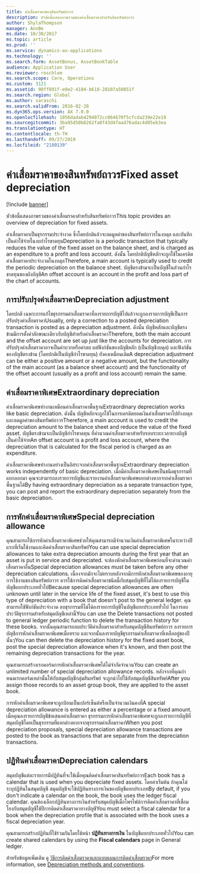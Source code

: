 ```yaml
---
title: ค่าเสื่อมราคาของสินทรัพย์ถาวร
description: หัวข้อนี้แสดงภาพรวมของค่าเสื่อมราคาสำหรับสินทรัพย์ถาวร
author: ShylaThompson
manager: AnnBe
ms.date: 10/30/2017
ms.topic: article
ms.prod: ''
ms.service: dynamics-ax-applications
ms.technology: ''
ms.search.form: AssetBonus, AssetBookTable
audience: Application User
ms.reviewer: roschlom
ms.search.scope: Core, Operations
ms.custom: 3121
ms.assetid: 98ff891f-e0e2-4184-b618-28107a50851f
ms.search.region: Global
ms.author: saraschi
ms.search.validFrom: 2016-02-28
ms.dyn365.ops.version: AX 7.0.0
ms.openlocfilehash: 1056dadab4294072cc064670f5cfcda239e22e19
ms.sourcegitcommit: 3ba95d50b8262fa0f43d4faad76adac4d05eb3ea
ms.translationtype: HT
ms.contentlocale: th-TH
ms.lasthandoff: 09/27/2019
ms.locfileid: "2180139"
---
```

# <a name="fixed-asset-depreciation"></a><span data-ttu-id="da9ab-103">ค่าเสื่อมราคาของสินทรัพย์ถาวร</span><span class="sxs-lookup"><span data-stu-id="da9ab-103">Fixed asset depreciation</span></span>

[!include [banner](../includes/banner.md)]

<span data-ttu-id="da9ab-104">หัวข้อนี้แสดงภาพรวมของค่าเสื่อมราคาสำหรับสินทรัพย์ถาวร</span><span class="sxs-lookup"><span data-stu-id="da9ab-104">This topic provides an overview of depreciation for fixed assets.</span></span>

<span data-ttu-id="da9ab-105">ค่าเสื่อมราคาเป็นธุรกรรมประจำงวด ซึ่งโดยปกติแล้วจะลดมูลค่าของสินทรัพย์ถาวรในงบดุล และบันทึกเป็นค่าใช้จ่ายในงบกำไรขาดทุน</span><span class="sxs-lookup"><span data-stu-id="da9ab-105">Depreciation is a periodic transaction that typically reduces the value of the fixed asset on the balance sheet, and is charged as an expenditure to a profit and loss account.</span></span> <span data-ttu-id="da9ab-106">ดังนั้น โดยปกติบัญชีหลักจะถูกใช้ในเครดิตค่าเสื่อมราคาประจำงวดในงบดุล</span><span class="sxs-lookup"><span data-stu-id="da9ab-106">Therefore, a main account is typically used to credit the periodic depreciation on the balance sheet.</span></span> <span data-ttu-id="da9ab-107">บัญชีตรงข้ามจะเป็นบัญชีในส่วนกำไรขาดทุนของผังบัญชี</span><span class="sxs-lookup"><span data-stu-id="da9ab-107">An offset account is an account in the profit and loss part of the chart of accounts.</span></span>

## <a name="depreciation-adjustment"></a><span data-ttu-id="da9ab-108">การปรับปรุงค่าเสื่อมราคา</span><span class="sxs-lookup"><span data-stu-id="da9ab-108">Depreciation adjustment</span></span>
<span data-ttu-id="da9ab-109">โดยปกติ เฉพาะการแก้ไขธุรกรรมค่าเสื่อมราคาที่ลงรายการบัญชีไปแล้วจะถูกลงรายการบัญชีเป็นการปรับปรุงค่าเสื่อมราคา</span><span class="sxs-lookup"><span data-stu-id="da9ab-109">Usually, only a correction to a posted depreciation transaction is posted as a depreciation adjustment.</span></span> <span data-ttu-id="da9ab-110">ดังนั้น บัญชีหลักและบัญชีตรงข้ามมีการตั้งค่าลักษณะเดียวกับบัญชีสำหรับค่าเสื่อมราคา</span><span class="sxs-lookup"><span data-stu-id="da9ab-110">Therefore, both the main account and the offset account are set up just like the accounts for depreciation.</span></span> <span data-ttu-id="da9ab-111">การปรับปรุงค่าเสื่อมราคาอาจเป็นค่าบวกหรือค่าลบ แต่ฟังก์ชันของบัญชีหลัก (เป็นบัญชีงบดุล) และฟังก์ชันของบัญชีตรงข้าม (โดยปกติเป็นบัญชีกำไรขาดทุน) ยังคงเหมือนเดิม</span><span class="sxs-lookup"><span data-stu-id="da9ab-111">A depreciation adjustment can be either a positive amount or a negative amount, but the functionality of the main account (as a balance sheet account) and the functionality of the offset account (usually as a profit and loss account) remain the same.</span></span>

## <a name="extraordinary-depreciation"></a><span data-ttu-id="da9ab-112">ค่าเสื่อมราคาพิเศษ</span><span class="sxs-lookup"><span data-stu-id="da9ab-112">Extraordinary depreciation</span></span>
<span data-ttu-id="da9ab-113">ค่าเสื่อมราคาพิเศษทำงานเหมือนค่าเสื่อมราคาพื้นฐาน</span><span class="sxs-lookup"><span data-stu-id="da9ab-113">Extraordinary depreciation works like basic depreciation.</span></span> <span data-ttu-id="da9ab-114">ดังนั้น บัญชีหลักจะถูกใช้ในการเครดิตยอดเงินค่าเสื่อมราคาไปยังงบดุล และลดมูลค่าของสินทรัพย์ถาวร</span><span class="sxs-lookup"><span data-stu-id="da9ab-114">Therefore, a main account is used to credit the depreciation amount to the balance sheet and reduce the value of the fixed asset.</span></span> <span data-ttu-id="da9ab-115">บัญชีตรงข้ามจะเป็นบัญชีกำไรขาดทุน ที่คำนวณค่าเสื่อมราคาสำหรับรอบระยะเวลาทางบัญชีเป็นค่าใช้จ่าย</span><span class="sxs-lookup"><span data-stu-id="da9ab-115">An offset account is a profit and loss account, where the depreciation that is calculated for the fiscal period is charged as an expenditure.</span></span> 

<span data-ttu-id="da9ab-116">ค่าเสื่อมราคาพิเศษทำงานอย่างเป็นอิสระจากค่าเสื่อมราคาพื้นฐาน</span><span class="sxs-lookup"><span data-stu-id="da9ab-116">Extraordinary depreciation works independently of basic depreciation.</span></span> <span data-ttu-id="da9ab-117">เมื่อมีค่าเสื่อมราคาพิเศษเป็นชนิดธุรกรรมที่แยกออกมา คุณจะสามารถลงรายการบัญชีและรายงานค่าเสื่อมราคาพิเศษแยกต่างหากจากค่าเสื่อมราคาพื้นฐานได้</span><span class="sxs-lookup"><span data-stu-id="da9ab-117">By having extraordinary depreciation as a separate transaction type, you can post and report the extraordinary depreciation separately from the basic depreciation.</span></span>

## <a name="special-depreciation-allowance"></a><span data-ttu-id="da9ab-118">การหักค่าเสื่อมราคาพิเศษ</span><span class="sxs-lookup"><span data-stu-id="da9ab-118">Special depreciation allowance</span></span>
<span data-ttu-id="da9ab-119">คุณสามารถใช้การหักค่าเสื่อมราคาพิเศษช่วยให้คุณสามารถมีจำนวนเงินค่าเสื่อมราคาพิเศษในระหว่างปีแรกที่เริ่มใช้งานและคิดค่าเสื่อมราคาสินทรัพย์</span><span class="sxs-lookup"><span data-stu-id="da9ab-119">You can use special depreciation allowances to take extra depreciation amounts during the first year that an asset is put in service and depreciated.</span></span> <span data-ttu-id="da9ab-120">จะต้องหักค่าเสื่อมราคาพิเศษก่อนที่จะคำนวณค่าเสื่อมราคาอื่น</span><span class="sxs-lookup"><span data-stu-id="da9ab-120">Special depreciation allowances must be taken before any other depreciation calculations.</span></span> <span data-ttu-id="da9ab-121">เนื่องจากมักจะไม่ทราบหลังจากมีการหักค่าเสื่อมราคาพิเศษของอายุการใช้งานของสินทรัพย์ถาวร ควรใช้การคิดค่าเสื่อมราคาชนิดนี้กับสมุดบัญชีที่ไม่ได้ลงรายการบัญชีในบัญชีแยกประเภททั่วไป</span><span class="sxs-lookup"><span data-stu-id="da9ab-121">Because special depreciation allowances are often unknown until later in the service life of the fixed asset, it's best to use this type of depreciation with a book that doesn't post to the general ledger.</span></span> <span data-ttu-id="da9ab-122">คุณสามารถใช้ฟังก์ชันประจำงวด ลบธุรกรรมที่ไม่ได้ลงรายการบัญชีในบัญชีแยกประเภททั่วไป ในการลบประวัติธุรกรรมสำหรับสมุดบัญชีเหล่านี้</span><span class="sxs-lookup"><span data-stu-id="da9ab-122">You can use the Delete transactions not posted to general ledger periodic function to delete the transaction history for these books.</span></span> <span data-ttu-id="da9ab-123">จากนั้นคุณสามารถลบประวัติค่าเสื่อมราคาสำหรับสมุดบัญชีสินทรัพย์ถาวร ลงรายการบัญชีการหักค่าเสื่อมราคาพิเศษเมื่อทราบ และจากนั้นลงรายบัญชีธุรกรรมค่าเสื่อมราคาที่เหลืออยู่ของปีนั้นๆ</span><span class="sxs-lookup"><span data-stu-id="da9ab-123">You can then delete the depreciation history for the fixed asset book, post the special depreciation allowance when it's known, and then post the remaining depreciation transactions for the year.</span></span> 

<span data-ttu-id="da9ab-124">คุณสามารถสร้างเรกคอร์ดการหักค่าเสื่อมราคาพิเศษได้ไม่จำกัดจำนวน</span><span class="sxs-lookup"><span data-stu-id="da9ab-124">You can create an unlimited number of special depreciation allowance records.</span></span> <span data-ttu-id="da9ab-125">หลังจากที่คุณกำหนดเรกคอร์ดเหล่านั้นให้กับสมุดบัญชีกลุ่มสินทรัพย์ จะถูกนำไปใช้กับสมุดบัญชีสินทรัพย์</span><span class="sxs-lookup"><span data-stu-id="da9ab-125">After you assign those records to an asset group book, they are applied to the asset book.</span></span> 

<span data-ttu-id="da9ab-126">การหักค่าเสื่อมราคาพิเศษจะถูกป้อนเป็นเปอร์เซ็นต์หรือเป็นจำนวนเงินคงที่</span><span class="sxs-lookup"><span data-stu-id="da9ab-126">A special depreciation allowance is entered as either a percentage or a fixed amount.</span></span> <span data-ttu-id="da9ab-127">เมื่อคุณลงรายการบัญชีข้อเสนอค่าเสื่อมราคา ธุรกรรมการหักค่าเสื่อมราคาพิเศษจะถูกลงรายการบัญชีที่สมุดบัญชีโดยเป็นธุรกรรมที่แยกต่างหากจากธุรกรรมค่าเสื่อมราคา</span><span class="sxs-lookup"><span data-stu-id="da9ab-127">When you post depreciation proposals, special depreciation allowance transactions are posted to the book as transactions that are separate from the depreciation transactions.</span></span>

## <a name="depreciation-calendars"></a><span data-ttu-id="da9ab-128"> ปฏิทินค่าเสื่อมราคา</span><span class="sxs-lookup"><span data-stu-id="da9ab-128">Depreciation calendars</span></span>
<span data-ttu-id="da9ab-129">สมุดบัญชีแต่ละรายการมีปฏิทินที่จะใช้เมื่อคุณคิดค่าเสื่อมราคาสินทรัพย์ถาวร</span><span class="sxs-lookup"><span data-stu-id="da9ab-129">Each book has a calendar that is used when you depreciate fixed assets.</span></span> <span data-ttu-id="da9ab-130">โดยค่าเริ่มต้น ถ้าคุณไม่ระบุปฏิทินในสมุดบัญชี สมุดบัญชีจะใช้ปฏิทินทางการเงินของบัญชีแยกประเภท</span><span class="sxs-lookup"><span data-stu-id="da9ab-130">By default, if you don't indicate a calendar on the book, the book uses the ledger fiscal calendar.</span></span> <span data-ttu-id="da9ab-131">คุณต้องเลือกปฏิทินทางการเงินสำหรับสมุดบัญชีเมื่อโพรไฟล์การคิดค่าเสื่อมราคาที่เชื่อมโยงกับสมุดบัญชีใช้ปีการคิดค่าเสื่อมราคาทางบัญชี</span><span class="sxs-lookup"><span data-stu-id="da9ab-131">You must select a fiscal calendar for a book when the depreciation profile that is associated with the book uses a fiscal depreciation year.</span></span> 

<span data-ttu-id="da9ab-132">คุณสามารถสร้างปฏิทินที่ใช้ร่วมกันโดยใช้หน้า **ปฏิทินทางการเงิน** ในบัญชีแยกประเภททั่วไป</span><span class="sxs-lookup"><span data-stu-id="da9ab-132">You can create shared calendars by using the **Fiscal calendars** page in General ledger.</span></span>

<span data-ttu-id="da9ab-133">สำหรับข้อมูลเพิ่มเติม ดู [วิธีการคิดค่าเสื่อมราคาและแบบแผนการคิดค่าเสื่อมราคา](depreciation-methods-conventions.md)</span><span class="sxs-lookup"><span data-stu-id="da9ab-133">For more information, see [Depreciation methods and conventions](depreciation-methods-conventions.md).</span></span>



